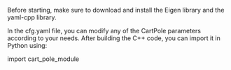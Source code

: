 Before starting, make sure to download and install the Eigen library and the yaml-cpp library.

In the cfg.yaml file, you can modify any of the CartPole parameters according to your needs. After building the C++ code, you can import it in Python using:

import cart_pole_module
